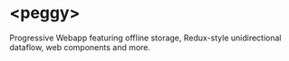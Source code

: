 # \<peggy\>
Progressive Webapp featuring offline storage, Redux-style unidirectional dataflow, web components and more.
